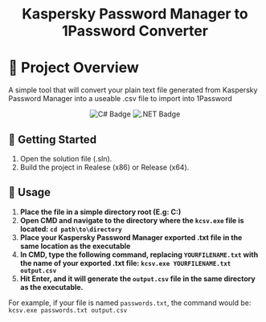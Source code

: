 <h1 align="center">Kaspersky Password Manager to 1Password Converter</h1>

# 📖 Project Overview
A simple tool that will convert your plain text file generated from Kaspersky Password Manager into a useable .csv file to import into 1Password

<p align="center">
  <img src="https://img.shields.io/badge/c%23-%23239120.svg?style=for-the-badge&logo=c-sharp&logoColor=white" alt="C# Badge"/>
  <img src="https://img.shields.io/badge/.NET-5C2D91?style=for-the-badge&logo=.net&logoColor=white" alt=".NET Badge"/>
</p>

## 🚀 Getting Started
1. Open the solution file (.sln).
2. Build the project in Realese (x86) or Release (x64).

## 🧪 Usage

1. **Place the file in a simple directory root (E.g: C:\)**
2. **Open CMD and navigate to the directory where the `kcsv.exe` file is located: `cd path\to\directory`**
3. **Place your Kaspersky Password Manager exported .txt file in the same location as the executable**
4. **In CMD, type the following command, replacing `YOURFILENAME.txt` with the name of your exported .txt file: `kcsv.exe YOURFILENAME.txt output.csv`**
5. **Hit Enter, and it will generate the `output.csv` file in the same directory as the executable.**

For example, if your file is named `passwords.txt`, the command would be: `kcsv.exe passwords.txt output.csv`
